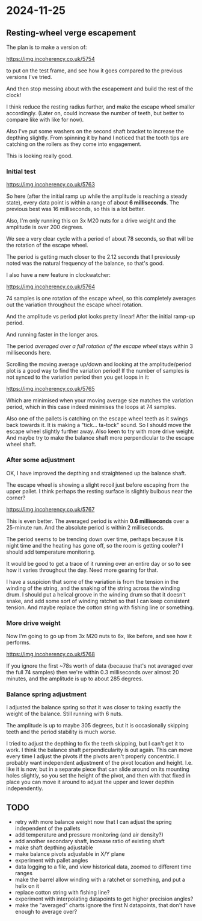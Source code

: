 # 2024-11-25

## Resting-wheel verge escapement

The plan is to make a version of:

https://img.incoherency.co.uk/5754

to put on the test frame, and see how it goes compared to the previous versions I've tried.

And then stop messing about with the escapement and build the rest of the clock!

I think reduce the resting radius further, and make the escape wheel smaller
accordingly. (Later on, could increase the number of teeth, but better to compare
like with like for now).

Also I've put some washers on the second shaft bracket to increase the depthing slightly.
From spinning it by hand I noticed that the tooth tips are catching on the rollers as they
come into engagement.

This is looking really good.

### Initial test

https://img.incoherency.co.uk/5763

So here (after the initial ramp up while the amplitude is reaching a steady state), every
data point is within a range of about **6 milliseconds**. The previous best was 16 milliseconds,
so this is a lot better.

Also, I'm only running this on 3x M20 nuts for a drive weight and the amplitude is over 200
degrees.

We see a very clear cycle with a period of about 78 seconds, so that will be the rotation
of the escape wheel.

The period is getting much closer to the 2.12 seconds that I previously noted was the natural
frequency of the balance, so that's good.

I also have a new feature in clockwatcher:

https://img.incoherency.co.uk/5764

74 samples is one rotation of the escape wheel, so this completely averages out the variation
throughout the escape wheel rotation.

And the amplitude vs period plot looks pretty linear! After the initial ramp-up period.

And running faster in the longer arcs.

The period *averaged over a full rotation of the escape wheel* stays within 3 milliseconds
here.

Scrolling the moving average up/down and looking at the amplitude/period plot is a good way
to find the variation period! If the number of samples is not synced to the variation
period then you get loops in it:

https://img.incoherency.co.uk/5765

Which are minimised when your moving average size matches the variation period, which in this
case indeed minimises the loops at 74 samples.

Also one of the pallets is catching on the escape wheel teeth as it swings back towards
it. It is making a "tick... ta-tock" sound. So I should move the escape wheel slightly
further away. Also keen to try with more drive weight. And maybe try to
make the balance shaft more perpendicular to the escape wheel shaft.

### After some adjustment

OK, I have improved the depthing and straightened up the balance shaft.

The escape wheel is showing a slight recoil just before escaping from the upper pallet.
I think perhaps the resting surface is slightly bulbous near the corner?

https://img.incoherency.co.uk/5767

This is even better. The averaged period is within **0.6 milliseconds** over a 25-minute
run. And the absolute period is within 2 milliseconds.

The period seems to be trending down over time, perhaps because it is night time and the
heating has gone off, so the room is getting cooler? I should add temperature monitoring.

It would be good to get a trace of it running over an entire day or so to see how it varies
throughout the day. Need more gearing for that.

I have a suspicion that some of the variation is from the tension in the winding of the
string, and the snaking of the string across the winding drum. I should put a helical groove
in the winding drum so that it doesn't snake, and add some sort of winding ratchet so that
I can keep consistent tension. And maybe replace the cotton string with fishing line or
something.

### More drive weight

Now I'm going to go up from 3x M20 nuts to 6x, like before, and see how it performs.

https://img.incoherency.co.uk/5768

If you ignore the first ~78s worth of data (because that's not averaged over the full 74 samples)
then we're within 0.3 milliseconds over almost 20 minutes, and the amplitude is up to about
285 degrees.

### Balance spring adjustment

I adjusted the balance spring so that it was closer to taking exactly the weight
of the balance. Still running with 6 nuts.

The amplitude is up to maybe 305 degrees, but it is occasionally skipping teeth and the
period stability is much worse.

I tried to adjust the depthing to fix the teeth skipping, but I can't
get it to work. I think the balance shaft perpendicularity is out again. This can move
every time I adjust the pivots if the pivots aren't properly concentric. I probably want
independent adjustment of the pivot location and height. I.e. like it is now, but in
a separate piece that can slide around on its mounting holes slightly, so you set the
height of the pivot, and then with that fixed in place you can move it around to adjust
the upper and lower depthin independently.

## TODO

 * retry with more balance weight now that I can adjust the spring independent of the pallets
 * add temperature and pressure monitoring (and air density?)
 * add another secondary shaft, increase ratio of existing shaft
 * make shaft depthing adjustable
 * make balance pivots adjustable in X/Y plane
 * experiment with pallet angles
 * data logging to a file, and view historical data, zoomed to different time ranges
 * make the barrel allow winding with a ratchet or something, and put a helix on it
 * replace cotton string with fishing line?
 * experiment with interpolating datapoints to get higher precision angles?
 * make the "averaged" charts ignore the first N datapoints, that don't have enough to average over?

